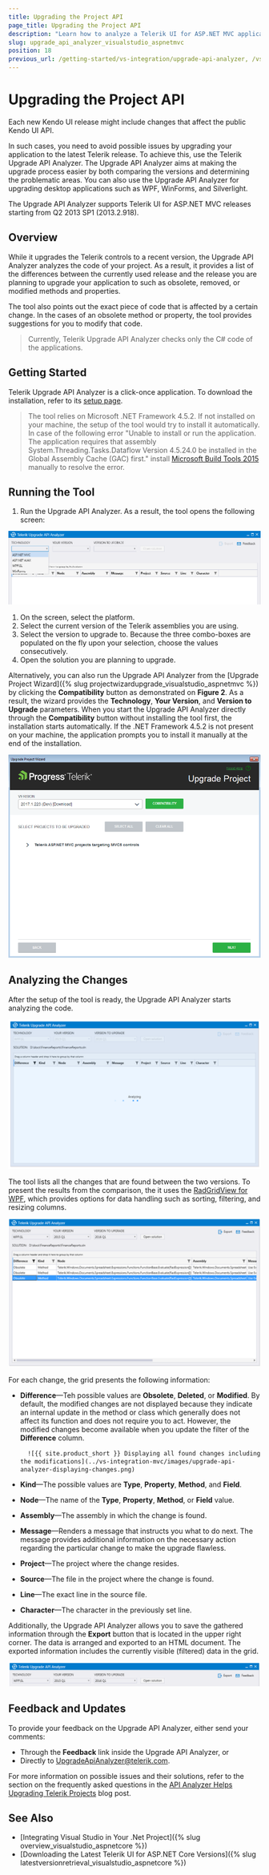 ```yaml
---
title: Upgrading the Project API
page_title: Upgrading the Project API
description: "Learn how to analyze a Telerik UI for ASP.NET MVC application."
slug: upgrade_api_analyzer_visualstudio_aspnetmvc
position: 18
previous_url: /getting-started/vs-integration/upgrade-api-analyzer, /vs-integration-mvc/upgrade-api-analyzer
---
```


# Upgrading the Project API

Each new Kendo UI release might include changes that affect the public Kendo UI API.

In such cases, you need to avoid possible issues by upgrading your application to the latest Telerik release. To achieve this, use the Telerik Upgrade API Analyzer. The Upgrade API Analyzer aims at making the upgrade process easier by both comparing the versions and determining the problematic areas. You can also use the Upgrade API Analyzer for upgrading desktop applications such as WPF, WinForms, and Silverlight.

The Upgrade API Analyzer supports Telerik UI for ASP.NET MVC releases starting from Q2 2013 SP1 (2013.2.918).

## Overview

While it upgrades the Telerik controls to a recent version, the Upgrade API Analyzer analyzes the code of your project. As a result, it provides a list of the differences between the currently used release and the release you are planning to upgrade your application to such as obsolete, removed, or modified methods and properties.

The tool also points out the exact piece of code that is affected by a certain change. In the cases of an obsolete method or property, the tool provides suggestions for you to modify that code.

> Currently, Telerik Upgrade API Analyzer checks only the C# code of the applications.

## Getting Started

Telerik Upgrade API Analyzer is a click-once application. To download the installation, refer to its [setup page](https://demos.telerik.com/UpgradeAPIAnalyzer/setup.exe).

> The tool relies on Microsoft .NET Framework 4.5.2. If not installed on your machine, the setup of the tool would try to install it automatically.
> In case of the following error "Unable to install or run the application. The application requires that assembly System.Threading.Tasks.Dataflow Version 4.5.24.0 be installed in the Global Assembly Cache (GAC) first." install [Microsoft Build Tools 2015](https://www.microsoft.com/en-us/download/details.aspx?id=48159) manually to resolve the error.

## Running the Tool

1. Run the Upgrade API Analyzer. As a result, the tool opens the following screen:

![{{ site.product_short }} The initial screen of Telerik Upgrade API Analyzer](../vs-integration/images/images-mvc/upgrade-api-analyzer-initial-screen.png)

1. On the screen, select the platform.
1. Select the current version of the Telerik assemblies you are using.
1. Select the version to upgrade to. Because the three combo-boxes are populated on the fly upon your selection, choose the values consecutively.
1. Open the solution you are planning to upgrade.

Alternatively, you can also run the Upgrade API Analyzer from the [Upgrade Project Wizard]({% slug projectwizardupgrade_visualstudio_aspnetmvc %}) by clicking the **Compatibility** button as demonstrated on **Figure 2**. As a result, the wizard provides the **Technology**, **Your Version**, and **Version to Upgrade** parameters. When you start the Upgrade API Analyzer directly through the **Compatibility** button without installing the tool first, the installation starts automatically. If the .NET Framework 4.5.2 is not present on your machine, the application prompts you to install it manually at the end of the installation.

![{{ site.product_short }} The Compatibility button in the Upgrade API Analyzer](../vs-integration/images/images-mvc/upgrade-api-analyzer-compatibility.png)

## Analyzing the Changes

After the setup of the tool is ready, the Upgrade API Analyzer starts analyzing the code.

![{{ site.product_short }} The tool starts analyzing as soon as you open a solution](../vs-integration/images/images-mvc/upgrade-api-analyzer-analyzing-solution.png)

The tool lists all the changes that are found between the two versions. To present the results from the comparison, the it uses the [RadGridView for WPF](https://docs.telerik.com/devtools/wpf/controls/radgridview/overview2.html), which provides options for data handling such as sorting, filtering, and resizing columns.

![{{ site.product_short }} The Upgrade API Analyzer lists the found differences](../vs-integration/images/images-mvc/upgrade-api-analyzer-differences-found.png)

For each change, the grid presents the following information:

* **Difference**&mdash;Teh possible values are **Obsolete**, **Deleted**, or **Modified**. By default, the modified changes are not displayed because they indicate an internal update in the method or class which generally does not affect its function and does not require you to act. However, the modified changes become available when you update the filter of the **Difference** column.

		![{{ site.product_short }} Displaying all found changes including the modifications](../vs-integration-mvc/images/upgrade-api-analyzer-displaying-changes.png)

* **Kind**&mdash;The possible values are **Type**, **Property**, **Method**, and **Field**.
* **Node**&mdash;The name of the **Type**, **Property**, **Method**, or **Field** value.
* **Assembly**&mdash;The assembly in which the change is found.
* **Message**&mdash;Renders a message that instructs you what to do next. The message provides additional information on the necessary action regarding the particular change to make the upgrade flawless.
* **Project**&mdash;The project where the change resides.
* **Source**&mdash;The file in the project where the change is found.
* **Line**&mdash;The exact line in the source file.
* **Character**&mdash;The character in the previously set line.

Additionally, the Upgrade API Analyzer allows you to save the gathered information through the **Export** button that is located in the upper right corner. The data is arranged and exported to an HTML document. The exported information includes the currently visible (filtered) data in the grid.

![{{ site.product_short }} The Upgrade API Analyzer allows an HTML export functionality](../vs-integration/images/images-mvc/upgrade-api-analyzer-export.png)

## Feedback and Updates

To provide your feedback on the Upgrade API Analyzer, either send your comments:

* Through the **Feedback** link inside the Upgrade API Analyzer, or
* Directly to [UpgradeApiAnalyzer@telerik.com](mailto:UpgradeApiAnalyzer@telerik.com).

For more information on possible issues and their solutions, refer to the section on the frequently asked questions in the [API Analyzer Helps Upgrading Telerik Projects](https://www.telerik.com/blogs/api-analyzer-helps-upgrading-telerik-projects) blog post.

## See Also

* [Integrating Visual Studio in Your .Net Project]({% slug overview_visualstudio_aspnetcore %})
* [Downloading the Latest Telerik UI for ASP.NET Core Versions]({% slug latestversionretrieval_visualstudio_aspnetcore %})
